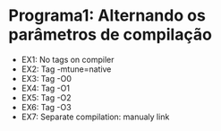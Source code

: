 # Programa1: Alternando os parâmetros de compilação
* EX1: No tags on compiler
* EX2: Tag -mtune=native
* EX3: Tag -O0
* EX4: Tag -O1
* EX5: Tag -O2
* EX6: Tag -O3
* EX7: Separate compilation: manualy link
